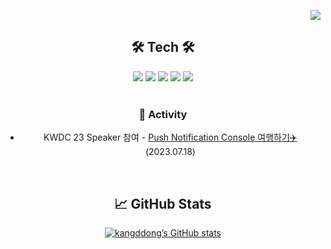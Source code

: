 <p align="right">
  <a href="https://hits.seeyoufarm.com"><img src="https://hits.seeyoufarm.com/api/count/incr/badge.svg?url=https%3A%2F%2Fgithub.com%2Fkangddong%2Fhit-counter&count_bg=%23FFC002&title_bg=%23555555&icon=&icon_color=%23E7E7E7&title=hits&edge_flat=false"/></a>
</p>


<div align="center">
  
## 🛠 Tech 🛠
  

<!--
<img height="100" src="https://user-images.githubusercontent.com/50406861/201713355-a788da3c-58aa-415f-9a0c-3980cea3216c.png"/>
<img height="96" src="https://developer.apple.com/assets/elements/icons/swift/swift-64x64_2x.png"/>
<img height="96" src="https://user-images.githubusercontent.com/50406861/201712753-9c71c80b-8cf0-49a3-bea6-79601fc89209.png"/>
<img width="96" height="96" src="https://user-images.githubusercontent.com/50406861/201710136-a0336970-000d-4815-af77-1f2d2c6cf5a5.png"/>

  <br>
  <br>
-->  
<p dir="auto">
<img src="https://img.shields.io/badge/Swift-F05138?style=for-the-badge&logo=Swift&logoColor=white"/></a>
<img src="https://img.shields.io/badge/Objective C-000000?style=for-the-badge&logo=Apple&logoColor=white"/></a>
<img src="https://img.shields.io/badge/Xcode-147EFB?style=for-the-badge&logo=Xcode&logoColor=white"/></a>
<img src="https://img.shields.io/badge/Firebase-FFCA28?style=for-the-badge&logo=Firebase&logoColor=white"/></a>
<img src="https://img.shields.io/badge/ReactiveX-B7178C?style=for-the-badge&logo=ReactiveX&logoColor=white"/></a>
<!--
<br>
<img src="https://img.shields.io/badge/Git-F05032?style=for-the-badge&logo=Git&logoColor=white"/></a>
<img src="https://img.shields.io/badge/Postman-FF6C37?style=for-the-badge&logo=Postman&logoColor=white"/></a>
<img src="https://img.shields.io/badge/Fastlane-000000?style=for-the-badge&logo=Fastlane&logoColor=white"/></a>
-->
<!--
<br>
<img src="https://img.shields.io/badge/Jira-0052CC?style=for-the-badge&logo=Jira&logoColor=white"/></a>
<img src="https://img.shields.io/badge/Confluence-172B4D?style=for-the-badge&logo=Confluence&logoColor=white"/></a>
<img src="https://img.shields.io/badge/Slack-4A154B?style=for-the-badge&logo=Slack&logoColor=white"/></a>
<img src="https://img.shields.io/badge/Discord-5865F2?style=for-the-badge&logo=Discord&logoColor=white"/></a>
<br/>
-->
<br/>

<br>

### 🏁 Activity
- KWDC 23 Speaker 참여 - [Push Notification Console 여행하기✈️](https://youtu.be/LNgpmhesJ0s?si=jiH-Y7tnrmpa59IP) (2023.07.18)

<br>

## 📈 GitHub Stats

<!--
[![Top Langs](https://github-readme-stats-git-masterrstaa-rickstaa.vercel.app/api/top-langs/?username=kangddong&show_icons=true&layout=compact&theme=radical&hide_border=true)](https://github.com/anuraghazra/github-readme-stats)
-->
[![kangddong’s GitHub stats](https://github-readme-stats-git-masterrstaa-rickstaa.vercel.app/api?username=kangddong&show_icons=true&theme=radical)](https://github.com/kangddong/github-readme-stats)


<!-- ## 💿 Algorithm && Data structure -->

<!-- [![Solved.ac Profile](http://mazassumnida.wtf/api/v2/generate_badge?boj=rkdehddud96)](http://solved.ac/rkdehddud96/) -->
  
</div>
